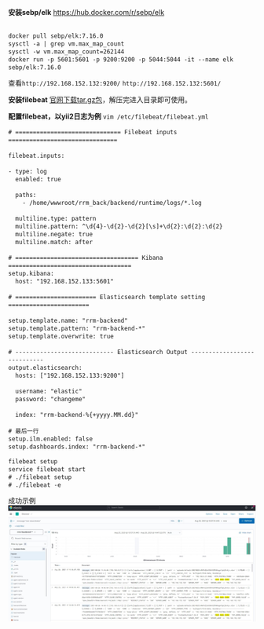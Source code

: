 **安装sebp/elk**
https://hub.docker.com/r/sebp/elk
```

docker pull sebp/elk:7.16.0
sysctl -a | grep vm.max_map_count
sysctl -w vm.max_map_count=262144
docker run -p 5601:5601 -p 9200:9200 -p 5044:5044 -it --name elk sebp/elk:7.16.0
```
查看`http://192.168.152.132:9200/` `http://192.168.152.132:5601/`

**安装filebeat**
[官网下载tar.gz包](https://www.elastic.co/cn/downloads/past-releases#filebeat)，解压完进入目录即可使用。

**配置filebeat，以yii2日志为例**
`vim /etc/filebeat/filebeat.yml`
```
# ============================== Filebeat inputs ===============================

filebeat.inputs:

- type: log
  enabled: true

  paths:
    - /home/wwwroot/rrm_back/backend/runtime/logs/*.log

  multiline.type: pattern
  multiline.pattern: ^\d{4}-\d{2}-\d{2}[\s]+\d{2}:\d{2}:\d{2}
  multiline.negate: true
  multiline.match: after

# =================================== Kibana ===================================
setup.kibana:
  host: "192.168.152.133:5601"

# ======================= Elasticsearch template setting =======================

setup.template.name: "rrm-backend"
setup.template.pattern: "rrm-backend-*"
setup.template.overwrite: true

# ---------------------------- Elasticsearch Output ----------------------------
output.elasticsearch:
  hosts: ["192.168.152.133:9200"]

  username: "elastic"
  password: "changeme"

  index: "rrm-backend-%{+yyyy.MM.dd}"

# 最后一行
setup.ilm.enabled: false
setup.dashboards.index: "rrm-backend-*"
```
```
filebeat setup
service filebeat start
# ./filebeat setup
# ./filebeat -e
```
成功示例
![](../images/elk展示.jpg)

